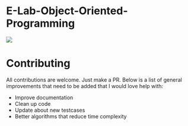﻿# E-Lab-Object-Oriented-Programming
![](images/anaskhan.png)

# Contributing
All contributions are welcome. Just make a PR. Below is a list of general improvements that need to be added that I would love help with:
- Improve documentation
- Clean up code
- Update about new testcases
- Better algorithms that reduce time complexity
